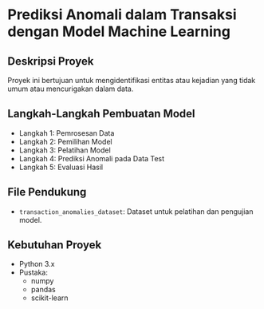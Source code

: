# Prediksi Anomali dalam Transaksi dengan Model Machine Learning

## Deskripsi Proyek
Proyek ini bertujuan untuk mengidentifikasi entitas atau kejadian yang tidak umum atau mencurigakan dalam data.


## Langkah-Langkah Pembuatan Model

- Langkah 1: Pemrosesan Data
- Langkah 2: Pemilihan Model
- Langkah 3: Pelatihan Model
- Langkah 4: Prediksi Anomali pada Data Test
- Langkah 5: Evaluasi Hasil


## File Pendukung
- `transaction_anomalies_dataset`: Dataset untuk pelatihan dan pengujian model.


## Kebutuhan Proyek
- Python 3.x
- Pustaka:
  - numpy
  - pandas
  - scikit-learn
